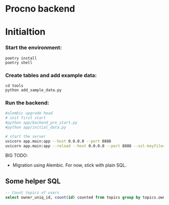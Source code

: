 # Procno backend

# Initialtion

### Start the environment:
```shell
poetry install
poetry shell
```
### Create tables and add example data:
```shell
cd tools
python add_sample_data.py
```

### Run the backend:
```bash
#alembic upgrade head
# init first start
#python app/backend_pre_start.py
#python app/initial_data.py

# start the server
uvicorn app.main:app --host 0.0.0.0 --port 8888
uvicorn app.main:app --reload --host 0.0.0.0 --port 8888 --ssl-keyfile=../localhost+2-key.pem --ssl-certfile=../localhost+2.pem
```

BIG TODO:
- Migration using Alembic. For now, stick with plain SQL.

## Some helper SQL
```sql
-- Count topics of users
select owner_uniq_id, count(id) counted from topics group by topics.owner_uniq_id order by counted desc 

```